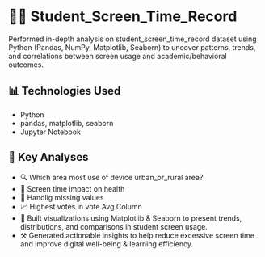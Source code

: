 # 👩‍🎓 Student_Screen_Time_Record

Performed in-depth analysis on student_screen_time_record dataset using Python (Pandas, NumPy, Matplotlib, Seaborn) to uncover patterns, trends, and correlations between screen usage and academic/behavioral outcomes.

## 📊 Technologies Used
- Python
- pandas, matplotlib, seaborn
- Jupyter Notebook

## 📁 Key Analyses
- 🔍 Which area most use of device urban_or_rural area?
- 📱 Screen time impact on health
- 👀 Handlig missing values
- 📈 Highest votes in vote Avg Column
- 📎 Built visualizations using Matplotlib & Seaborn to present trends, distributions, and comparisons in student screen usage.
- ⚒ Generated actionable insights to help reduce excessive screen time and improve digital well-being & learning efficiency.

